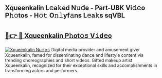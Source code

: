 ## Xqueenkalin L𝚎a𝚔ed N𝚞𝚍e - Part-UBK Vi𝚍𝚎o P𝚑𝚘tos - H𝚘𝚝 O𝚗𝚕yf𝚊ns L𝚎a𝚔s sqVBL

# <h2><a href="http://kfclb9a.oniu.top/?m=Xqueenkalin">🔗👉 🔴 Xqueenkalin P𝚑ot𝚘𝚜 V𝚒d𝚎o</a></h2>

[![Xqueenkalin Nu𝚍e𝚜](https://i.imgur.com/0qMVB7G.gif)](http://kfclb9a.oniu.top/?m=Xqueenkalin)
Digital media provider and amusement giver Xqueenkalin, famed for disseminating dance and lifestyle content via trending choreographies and short videos. Gifted makeup artist Xqueenkalin, recognized for their exceptional skills and accomplishments in transforming actors and performers.  
